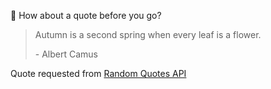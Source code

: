 📣 How about a quote before you go?

> Autumn is a second spring when every leaf is a flower.
>
> <p>- Albert Camus</p>

Quote requested from [Random Quotes API](https://github.com/lukePeavey/quotable)
